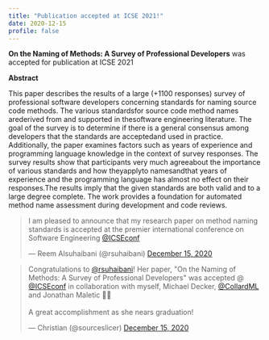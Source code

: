 ```yaml
---
title: "Publication accepted at ICSE 2021!"
date: 2020-12-15
profile: false
---
```


**On the Naming of Methods: A Survey of Professional Developers** was accepted for publication at ICSE 2021

<!--more-->
**Abstract**

This paper describes the results of a large (+1100 responses) survey of professional software developers concerning standards for naming source code methods. The various standardsfor source code method names arederived from and supported in thesoftware engineering literature. The goal of the survey is to determine if there is a general consensus among developers that the standards are acceptedand used in practice. Additionally, the paper examines factors such as years of experience and programming language knowledge in the context of survey responses. The survey results show that participants very much agreeabout the importance of various standards and how theyapplyto namesandthat years of experience and the programming language has almost no effect on their responses.The results imply that the given standards are both valid and to a large degree complete.  The work provides a foundation for automated method name assessment during development and code reviews.

<blockquote class="twitter-tweet"><p lang="en" dir="ltr">I am pleased to announce that my research paper on method naming standards is accepted at the premier international conference on Software Engineering <a href="https://twitter.com/ICSEconf?ref_src=twsrc%5Etfw">@ICSEconf</a></p>&mdash; Reem Alsuhaibani (@rsuhaibani) <a href="https://twitter.com/rsuhaibani/status/1338944127841472513?ref_src=twsrc%5Etfw">December 15, 2020</a></blockquote> <script async src="https://platform.twitter.com/widgets.js" charset="utf-8"></script>

<blockquote class="twitter-tweet"><p lang="en" dir="ltr">Congratulations to <a href="https://twitter.com/rsuhaibani?ref_src=twsrc%5Etfw">@rsuhaibani</a>! Her paper, &quot;On the Naming of Methods: A Survey of Professional Developers&quot; was accepted @ <a href="https://twitter.com/ICSEconf?ref_src=twsrc%5Etfw">@ICSEconf</a> in collaboration with myself, Michael Decker, <a href="https://twitter.com/CollardML?ref_src=twsrc%5Etfw">@CollardML</a> and Jonathan Maletic 🎊🎉<br><br>A great accomplishment as she nears graduation!</p>&mdash; Christian (@sourceslicer) <a href="https://twitter.com/sourceslicer/status/1338903775390691333?ref_src=twsrc%5Etfw">December 15, 2020</a></blockquote> <script async src="https://platform.twitter.com/widgets.js" charset="utf-8"></script>
